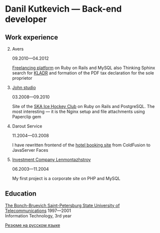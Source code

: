 # Danil Kutkevich — Back-end developer

## Work experience

2. Avers

   09.2010—04.2012

   [Freelancing platform][] on Ruby on Rails and MySQL
   also Thinking Sphinx search for [KLADR][] and
   formation of the PDF tax declaration for the sole proprietor

   [Freelancing platform]: http://prohq.ru
   [KLADR]: https://ru.wikipedia.org/wiki/Классификатор_адресов_Российской_Федерац

3. [John studio][]

   03.2008—09.2010

   Site of the [SKA Ice Hockey Club][] on Ruby on Rails and PostgreSQL.
   The most interesting — it is the Nginx setup and file attachments
   using Paperclip gem

   [John studio]: https://john.ru
   [SKA Ice Hockey Club]: https://ska.ru

4. Darout Service

   11.2004—03.2008

   I have rewritten frontend of the [hotel booking site][]
   from ColdFusion to JavaServer Faces

   [Darout Service]: http://darout.ru
   [hotel booking site]: http://hotelguide.com

5. [Investment Company Lenmontazhstroy][]

   06.2003—11.2004

   My first project is a corporate site on PHP and MySQL

   [Investment Company Lenmontazhstroy]: https://lmsic.com

## Education

[The Bonch-Bruevich Saint-Petersburg State University of Telecommunications][] 1997—2001  
Information Technology, 3rd year

[The Bonch-Bruevich Saint-Petersburg State University of Telecommunications]: https://sut.ru

[Резюме на русском языке](./CV.ru.md#readme)
